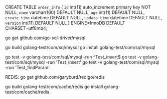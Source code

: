 
CREATE TABLE `order_info` (
  `id` int(11) auto_increment primary key NOT NULL,
  `name` varchar(100) DEFAULT NULL,
  `age` int(11) DEFAULT NULL,
  `create_time` datetime DEFAULT NULL,
  `update_time` datetime DEFAULT NULL,
  `version` int(11) DEFAULT NULL
) ENGINE=InnoDB DEFAULT CHARSET=utf8mb4;


go get github.com/go-sql-driver/mysql

go build golang-test/com/sql/mysql
go install golang-test/com/sql/mysql


go test -v golang-test/com/sql/mysql -run ^Test_insert$
go test -v golang-test/com/sql/mysql -run 'Test_insert'
go test -v golang-test/com/sql/mysql -run 'Test_findParam'





REDIS:
go get github.com/garyburd/redigo/redis

go build golang-test/com/cache/redis
go install golang-test/com/cache/redis











